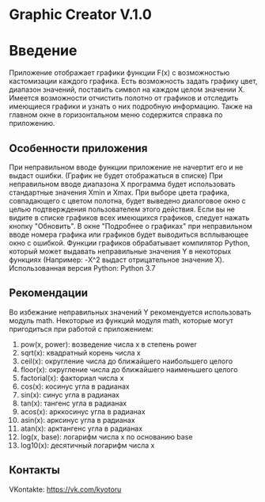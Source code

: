 # Graphic Creator V.1.0
Введение
========
Приложение отображает графики функции F(x) с возможностью кастомизации каждого графика.
Есть возможность задать графику цвет, диапазон значений, поставить символ на каждом целом значении X.
Имеется возможности отчистить полотно от графиков и отследить имеющиеся графики и узнать о них подробную информацию.
Также на главном окне в горизонтальном меню содержится справка по приложению.

Особенности приложения
---------------------
При неправильном вводе функции приложение не начертит его и не выдаст ошибки. (График не будет отображаться в списке)
При неправильном вводе диапазона X программа будет использовать стандартные значения Xmin и Xmax.
При выборе цвета графика, совпадающего с цветом полотна, будет выведено диалоговое окно с целью подтверждения пользователем этого действия.
Если вы не видите в списке графиков всех имеющихся графиков, следует нажать кнопку "Обновить".
В окне "Подробнее о графиках" при неправильном вводе номера графика или графиков будет выводиться всплывающее окно с ошибкой.
Функции графиков обрабатывает компилятор Python, который может выдавать неправильные значения Y в некоторых функциях (Например: -X^2 выдаст отрицательное значение X).
Использованная версия Python: Python 3.7

Рекомендации
------------
Во избежание неправильных значений Y рекомендуется использовать модуль math.
Некоторые из функций модуля math, которые могут пригодиться при работой с приложением:
1. pow(x, power): возведение числа x в степень power
2. sqrt(x): квадратный корень числа x
3. ceil(x): округление числа до ближайшего наибольшего целого
4. floor(x): округление числа до ближайшего наименьшего целого
5. factorial(x): факториал числа x
6. cos(x): косинус угла в радианах
7. sin(x): синус угла в радианах
8. tan(x): тангенс угла в радианах
9. acos(x): арккосинус угла в радианах
10. asin(x): арксинус угла в радианах
11. atan(x): арктангенс угла в радианах
12. log(x, base): логарифм числа x по основанию base
13. log10(x): десятичный логарифм числа x

Контакты
--------
VKontakte: https://vk.com/kyotoru
